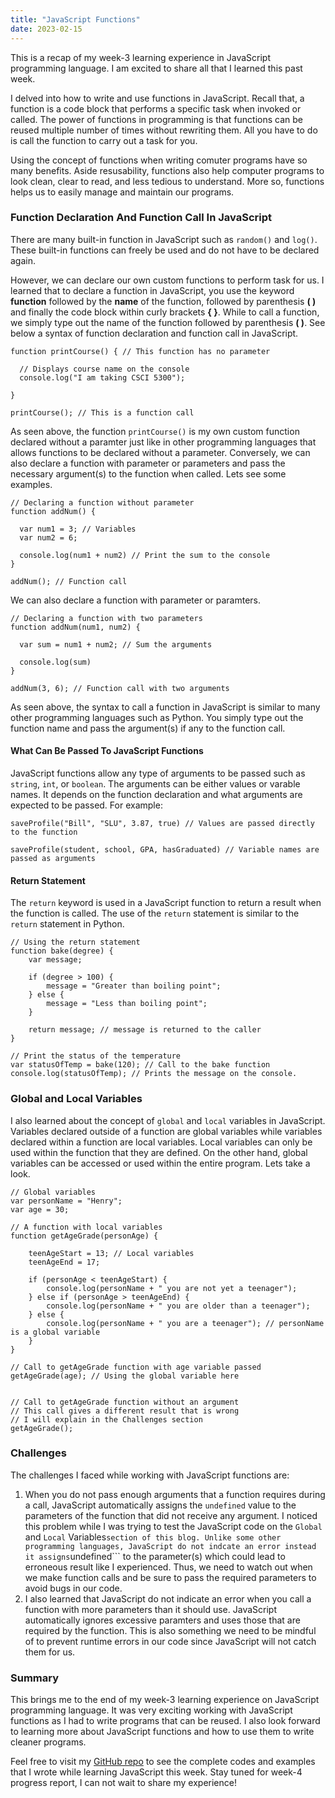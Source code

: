 ```yaml
---
title: "JavaScript Functions"
date: 2023-02-15
---
```


This is a recap of my week-3 learning experience in JavaScript programming language. I am excited to share all that I learned this past week.  

I delved into how to write and use functions in JavaScript. Recall that, a function is a code block that performs a specific task when 
invoked or called. The power of functions in programming is that functions can be reused multiple number of times without rewriting them. All you have to do is call the function to carry out a task for you.  

Using the concept of functions when writing comuter programs have so many benefits. Aside resusability, functions also help computer programs to look clean, clear to read, and less tedious to understand. More so, functions helps us to easily manage and maintain our programs.  

### Function Declaration And Function Call In JavaScript
There are many built-in function in JavaScript such as ```random()``` and ```log()```. These built-in functions can freely be used and do not have to be 
declared again.  

However, we can declare our own custom functions to perform task for us. I learned that to declare a function in JavaScript, you use the keyword 
**function** followed by the **name** of the function, followed by parenthesis **( )** and finally the code block within curly brackets **{ }**. While to call a function, we simply type out the name of the function followed by parenthesis **( )**. See below a syntax of function declaration and function call in JavaScript.  

```
function printCourse() { // This function has no parameter
  
  // Displays course name on the console
  console.log("I am taking CSCI 5300");
  
}

printCourse(); // This is a function call
```

As seen above, the function ```printCourse()``` is my own custom function declared without a paramter just like in other programming languages that allows functions to be declared  without a parameter. Conversely, we can also declare a function with parameter or parameters and pass the necessary argument(s) to the function when called. Lets see some examples.

```
// Declaring a function without parameter
function addNum() {

  var num1 = 3; // Variables
  var num2 = 6;
  
  console.log(num1 + num2) // Print the sum to the console
}

addNum(); // Function call
```
We can also declare a function with parameter or paramters.

```
// Declaring a function with two parameters
function addNum(num1, num2) {

  var sum = num1 + num2; // Sum the arguments
  
  console.log(sum)
}

addNum(3, 6); // Function call with two arguments
```

As seen above, the syntax to call a function in JavaScript is similar to many other programming languages such as Python. You simply type out the function name and pass the argument(s) if any to the function call.

#### What Can Be Passed To JavaScript Functions
JavaScript functions allow any type of arguments to be passed such as ```string```, ```int```, or ```boolean```. The arguments can be either values or varable names. It depends on the function declaration and what arguments are expected to be passed. For example:

```
saveProfile("Bill", "SLU", 3.87, true) // Values are passed directly to the function

saveProfile(student, school, GPA, hasGraduated) // Variable names are passed as arguments
```

#### Return Statement
The ```return``` keyword is used in a JavaScript function to return a result when the function is called. The use of the ```return``` statement is similar to the ```return``` statement in Python.

```
// Using the return statement
function bake(degree) {
    var message;

    if (degree > 100) {
        message = "Greater than boiling point";
    } else {
        message = "Less than boiling point";
    }

    return message; // message is returned to the caller
}

// Print the status of the temperature
var statusOfTemp = bake(120); // Call to the bake function
console.log(statusOfTemp); // Prints the message on the console.
```

### Global and Local Variables
I also learned about the concept of ```global``` and ```local``` variables in JavaScript. Variables declared outside of a function are global variables while variables declared within a function are local variables. Local variables can only be used within the function that they are defined. On the other hand, global variables can be accessed or used within the entire program. Lets take a look.

```
// Global variables
var personName = "Henry";
var age = 30;

// A function with local variables
function getAgeGrade(personAge) {

    teenAgeStart = 13; // Local variables
    teenAgeEnd = 17;  

    if (personAge < teenAgeStart) {
        console.log(personName + " you are not yet a teenager");
    } else if (personAge > teenAgeEnd) {
        console.log(personName + " you are older than a teenager");
    } else {
        console.log(personName + " you are a teenager"); // personName is a global variable
    }
}

// Call to getAgeGrade function with age variable passed
getAgeGrade(age); // Using the global variable here


// Call to getAgeGrade function without an argument
// This call gives a different result that is wrong
// I will explain in the Challenges section
getAgeGrade(); 
```

### Challenges

The challenges I faced while working with JavaScript functions are:  
1. When you do not pass enough arguments that a function requires during a call, JavaScript automatically assigns the ```undefined``` value to the parameters of the function that did not receive any argument. I noticed this problem while I was trying to test the JavaScript code on the ```Global``` and ```Local``` Variables``` section of this blog. Unlike some other programming languages, JavaScript do not indcate an error instead it assigns ```undefined``` to the parameter(s) which could lead to erroneous result like I experienced. Thus, we need to watch out when we make function calls and be sure to pass the required parameters to avoid bugs in our code.
2. I also learned that JavaScript do not indicate an error when you call a function with more parameters than it should use. JavaScript automatically ignores excessive paramters and uses those that are required by the function. This is also something we need to be mindful of to prevent runtime errors in our code since JavaScript will not catch them for us.  

### Summary
This brings me to the end of my week-3 learning experience on JavaScript programming language. It was very exciting working with JavaScript functions as I had to write programs that can be reused. I also look forward to learning more about JavaScript functions and how to use them to write cleaner programs.

Feel free to visit my [GitHub repo](https://github.com/MarshallOkafor/learning-JavaScript/tree/main/week3) to see the complete codes and examples that I wrote while learning JavaScript this week. Stay tuned for week-4 progress report, I can not wait to share my experience!
